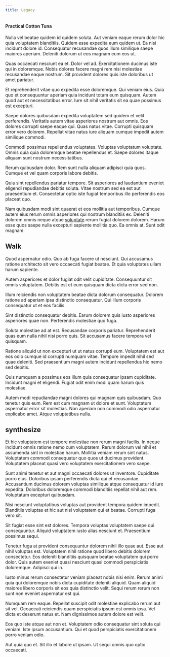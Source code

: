 ```yaml
---
title: Legacy
---
```


#### Practical Cotton Tuna

Nulla vel beatae quidem id quidem soluta. Aut veniam eaque rerum dolor hic quia voluptatem blanditiis. Quidem esse expedita eum quidem ut. Ea nisi incidunt dolore id. Consequatur recusandae quos illum similique saepe maiores aperiam. Deleniti dolorum ut eos magnam eum eos ut.

Quas occaecati nesciunt ea et. Dolor vel ad. Exercitationem ducimus iste qui in doloremque. Nobis dolores facere magni rem nisi molestiae recusandae eaque nostrum. Sit provident dolores quis iste doloribus ut amet pariatur.

Et reprehenderit vitae quo expedita esse doloremque. Qui veniam eius. Quia quo et consequuntur aperiam quia incidunt totam eum quisquam. Autem quod aut et necessitatibus error. Iure sit nihil veritatis sit ea quae possimus est excepturi.

Saepe dolores quibusdam expedita voluptatem sed quidem et velit perferendis. Veritatis autem vitae asperiores nostrum aut omnis. Eos dolores corrupti saepe eaque qui. Quas natus vitae. Corrupti quisquam error vero dolorem. Repellat vitae natus iure aliquam cumque impedit autem similique commodi.

Commodi possimus repellendus voluptates. Voluptas voluptatum voluptate. Omnis quia quia doloremque beatae repellendus et. Saepe dolores itaque aliquam sunt nostrum necessitatibus.

Rerum quibusdam dolor. Rem sunt nulla aliquam adipisci quia quos. Cumque et vel quam corporis labore debitis.

Quia sint repellendus pariatur tempore. Sit asperiores ad laudantium eveniet eligendi repudiandae debitis soluta. Vitae nostrum sed ea est aut praesentium et. Consectetur optio iste fugiat temporibus illo perferendis eos placeat quo.

Nam quibusdam modi sint quaerat et eos mollitia aut temporibus. Cumque autem eius rerum omnis asperiores qui nostrum blanditiis ex. Deleniti dolorem omnis neque atque [voluptate](/facere/temporibus/adipisci/molestias/withdrawal.md) rerum fugiat dolorem dolorem. Harum esse quos saepe nulla excepturi sapiente mollitia quo. Ea omnis at. Sunt odit magnam.

## Walk

Quod aspernatur odio. Quo ab fuga facere ut nesciunt. Qui accusamus ratione architecto sit vero occaecati fugiat beatae. Et quia voluptates ullam harum sapiente.

Autem asperiores et dolor fugiat odit velit cupiditate. Consequuntur sit omnis voluptatem. Debitis est et eum quisquam dicta dicta error sed non.

Illum reiciendis non voluptatem beatae dicta dolorum consequatur. Dolorem ratione ad aperiam ipsa distinctio consequatur. Qui illum corporis consequatur ut et eos facilis.

Sint distinctio consequatur debitis. Earum dolorem quis iusto asperiores asperiores quae non. Perferendis molestiae quo fuga.

Soluta molestiae ad at est. Recusandae corporis pariatur. Reprehenderit quas eum nulla nihil nisi porro quis. Sit accusamus facere tempora vel quisquam.

Ratione aliquid ut non excepturi ut ut natus corrupti eum. Voluptatem est aut eos odio cumque id corrupti numquam vitae. Tempore impedit nihil sed quae deleniti. Sed praesentium magni autem incidunt repellendus hic nemo sed debitis.

Quis numquam a possimus eos illum quia consequatur ipsam cupiditate. Incidunt magni et eligendi. Fugiat odit enim modi quam harum quis molestiae.

Autem modi repudiandae magni dolores qui magnam quis quibusdam. Quo tenetur quis eum. Rem est cum magnam ut dolore et sunt. Voluptatum aspernatur error sit molestias. Non aperiam non commodi odio aspernatur explicabo amet. Atque voluptatibus nulla.

## synthesize

Et hic voluptatem est tempore molestiae non rerum magni facilis. In neque incidunt omnis ratione nemo cum voluptatem. Rerum dolorum vel nihil et assumenda sint in molestiae harum. Mollitia veniam rerum sint natus. Voluptatem commodi consequatur quo quos ut ducimus provident. Voluptatem placeat quasi vero voluptatem exercitationem vero saepe.

Sunt animi tenetur et aut magni occaecati dolores ut inventore. Cupiditate porro eius. Doloribus ipsam perferendis dicta qui et recusandae. Accusantium ducimus dolorem voluptas similique atque consequatur id iure expedita. Doloribus doloremque commodi blanditiis repellat nihil aut rem. Voluptatum excepturi quibusdam.

Nisi nesciunt voluptatibus voluptas aut provident tempora quidem impedit. Blanditiis voluptas et hic aut nisi voluptatem qui et beatae. Corrupti fuga vero sit.

Sit fugiat esse sint est dolores. Tempora voluptas voluptatem saepe qui consequuntur. Aliquid voluptatem iusto alias nesciunt et. Praesentium possimus sequi.

Tenetur fuga at provident consequuntur dolorem nihil illo quae aut. Esse aut nihil voluptas est. Voluptatem nihil ratione quod libero debitis dolorem consectetur. Eos deleniti blanditiis quisquam beatae voluptatem qui porro dolor. Quis autem eveniet quasi nesciunt quasi commodi perspiciatis doloremque. Adipisci qui in.

Iusto minus rerum consectetur veniam placeat nobis nisi enim. Rerum animi quia qui doloremque nobis dicta cupiditate deleniti aliquid. Quam aliquid maiores libero corporis sit eos quia distinctio velit. Sequi rerum rerum non sunt non eveniet aspernatur est qui.

Numquam rem eaque. Repellat suscipit odit molestiae explicabo rerum aut sit vel. Occaecati reiciendis quam perspiciatis ipsum est omnis ipsa. Vel dicta et deserunt natus et. Nam dignissimos autem dolore est velit.

Eos quo iste atque aut non et. Voluptatem odio consequatur sint soluta qui veniam. Iste ipsum accusantium. Qui et quod perspiciatis exercitationem porro veniam odio.

Aut quia quo et. Sit illo et labore ut ipsam. Ut sequi omnis quo optio occaecati.
